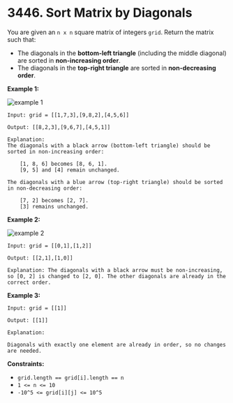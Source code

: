 # 3446. Sort Matrix by Diagonals

You are given an `n x n` square matrix of integers `grid`. Return the matrix such that:

- The diagonals in the **bottom-left triangle** (including the middle diagonal) are sorted in **non-increasing order**.
- The diagonals in the **top-right triangle** are sorted in **non-decreasing order**.

**Example 1:**

![example 1](https://assets.leetcode.com/uploads/2024/12/29/4052example1drawio.png)

```()
Input: grid = [[1,7,3],[9,8,2],[4,5,6]]

Output: [[8,2,3],[9,6,7],[4,5,1]]

Explanation:
The diagonals with a black arrow (bottom-left triangle) should be sorted in non-increasing order:

    [1, 8, 6] becomes [8, 6, 1].
    [9, 5] and [4] remain unchanged.

The diagonals with a blue arrow (top-right triangle) should be sorted in non-decreasing order:

    [7, 2] becomes [2, 7].
    [3] remains unchanged.
```

**Example 2:**

![example 2](https://assets.leetcode.com/uploads/2024/12/29/4052example2adrawio.png)

```()
Input: grid = [[0,1],[1,2]]

Output: [[2,1],[1,0]]

Explanation: The diagonals with a black arrow must be non-increasing, so [0, 2] is changed to [2, 0]. The other diagonals are already in the correct order.
```

**Example 3:**

```()
Input: grid = [[1]]

Output: [[1]]

Explanation:

Diagonals with exactly one element are already in order, so no changes are needed.
```

**Constraints:**

- `grid.length == grid[i].length == n`
- `1 <= n <= 10`
- `-10^5 <= grid[i][j] <= 10^5`
